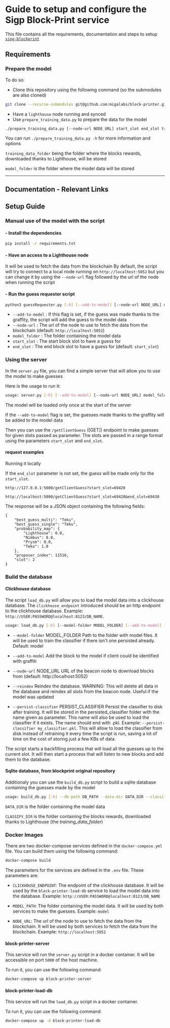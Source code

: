# Guide to setup and configure the Sigp Block-Print service

This file contains all the requirements, documentation and steps to setup [`sipg-blockprint`](https://github.com/sigp/blockprint)

## Requirements

### Prepare the model

To do so:

- Clone this repository using the following command (so the submodules are also cloned)

```bash
git clone --recurse-submodules git@github.com:migalabs/block-printer.git
```

- Have a `lighthouse` node running and synced
- Use `prepare_training_data.py` to prepare the data for the model

```bash
./prepare_training_data.py [--node-url NODE_URL] start_slot end_slot training_data_folder model_folder
```

You can run `./prepare_training_data.py -h` for more information and options

`training_data_folder` being the folder where the blocks rewards, downloaded thanks to Lighthouse, will be stored

`model_folder` is the folder where the model data will be stored

---

## Documentation - Relevant Links

## Setup Guide

### Manual use of the model with the script

#### - Install the dependencies

```bash
pip install -r requirements.txt
```

#### - Have an access to a Lighthouse node

It will be used to fetch the data from the blockchain
By default, the script will try to connect to a local node running on `http://localhost:5052` but you can change it by using the `--node-url` flag followed by the url of the node when running the script

#### - Run the guess requester script

```bash
python3 guessRequester.py [-h] [--add-to-model] [--node-url NODE_URL] model_folder start_slot [end_slot]
```

- `--add-to-model` : If this flag is set, if the guess was made thanks to the graffity, the script will add the guess to the model data
- `--node-url` : The url of the node to use to fetch the data from the blockchain (default: `http://localhost:5052`)
- `model_folder` : The folder containing the model data
- `start_slot` : The start block slot to have a guess for
- `end_slot` : The end block slot to have a guess for (default: `start_slot`)

### Using the server

In the `server.py` file, you can find a simple server that will allow you to use the model to make guesses

Here is the usage to run it:

```bash
usage: server.py [-h] [--add-to-model] [--node-url NODE_URL] model_folder
```

The model will be loaded only once at the start of the server

If the `--add-to-model` flag is set, the guesses made thanks to the graffity will be added to the model data

Then you can use the `/getClientGuess` ([GET]) endpoint to make guesses for given slots passed as parameter. The slots are passed in a range format using the parameters `start_slot` and `end_slot`.

#### request examples

Running it locally

If the `end_slot` parameter is not set, the guess will be made only for the `start_slot`.

```
http://127.0.0.1:5000/getClientGuess?start_slot=69420
```

```
http://localhost:5000/getClientGuess?start_slot=69420&end_slot=69430
```

The response will be a JSON object containing the following fields:

```
{
    "best_guess_multi": "Teku",
    "best_guess_single": "Teku",
    "probability_map": {
        "Lighthouse": 0.0,
        "Nimbus": 0.0,
        "Prysm": 0.0,
        "Teku": 1.0
    },
    "proposer_index": 11516,
    "slot": 2
}
```

### Build the database

#### Clickhouse database

The script `load_db.py` will allow you to load the model data into a clickhouse database. The `clickhouse_endpoint` introduced should be an http endpoint to the clickhouse database. Example: `http://USER:PASSWORD@localhost:8123/DB_NAME`.

```bash
usage: load_db.py [-h] [--model-folder MODEL_FOLDER] [--add-to-model] [--node-url NODE_URL] [--reindex] clickhouse_endpoint
```

- `--model-folder` MODEL_FOLDER Path to the folder with model files. It will be used to train the classifier if there isn't one persisted already. Default: model

- `--add-to-model` Add the block to the model if client could be identified with graffiti

- `--node-url` NODE_URL URL of the beacon node to download blocks from (default: http://localhost:5052)

- `--reindex` Reindex the database. WARNING: This will delete all data in the database and reindex all slots from the beacon node. Useful if the model was updated
- `--persist-classifier` PERSIST_CLASSIFIER Persist the classifier to disk after training. It will be stored in the persisted_classifier folder with the name given as parameter. This name will also be used to load the classifier if it exists. The name should end with .pkl. Example: `--persist-classifier my_classifier.pkl`. This will allow to load the classifier from disk instead of retraining it every time the script is run, saving a lot of time on the cost of storing just a few KBs of data.

The script starts a backfilling process that will load all the guesses up to the current slot. It will then start a process that will listen to new blocks and add them to the database.

#### Sqlite database, from blockprint original repository

Additionaly you can use the `build_db.py` script to build a sqlite database containing the guesses made by the model

```bash
usage: build_db.py [-h] --db-path DB_PATH --data-dir DATA_DIR --classify-dir CLASSIFY_DIR [--multi-classifier] [--force-rebuild]
```

`DATA_DIR` is the folder containing the model data

`CLASSIFY_DIR` is the folder containing the blocks rewards, downloaded thanks to Lighthouse (the _training_data_folder_)

### Docker Images

There are two docker-compose services defined in the `docker-compose.yml` file. You can build them using the following command:

```bash
docker-compose build
```

The parameters for the services are defined in the `.env` file. These parameters are:

- `CLICKHOUSE_ENDPOINT`: The endpoint of the clickhouse database. It will be used by the `block-printer-load-db` service to load the model data into the database. Example: `http://USER:PASSWORD@localhost:8123/DB_NAME`

- `MODEL_PATH`: The folder containing the model data. It will be used by both services to make the guesses. Example: `model`

- `NODE_URL`: The url of the node to use to fetch the data from the blockchain. It will be used by both services to fetch the data from the blockchain. Example: `http://localhost:5052`

#### block-printer-server

This service will run the `server.py` script in a docker container. It will be accessible on port `5000` of the host machine.

To run it, you can use the following command:

```bash
docker-compose up block-printer-server
```

#### block-printer-load-db

This service will run the `load_db.py` script in a docker container.

To run it, you can use the following command:

```bash
docker-compose up -d block-printer-load-db
```

